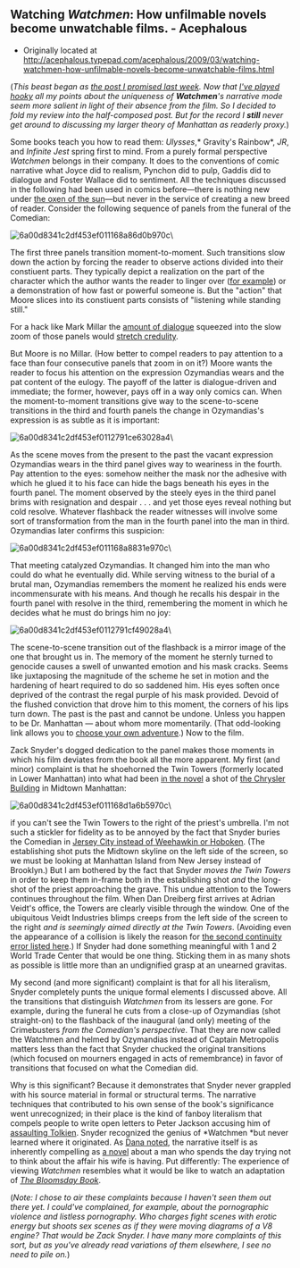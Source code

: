 ## Watching <em>Watchmen</em>: How unfilmable novels become unwatchable films. - Acephalous

 * Originally located at http://acephalous.typepad.com/acephalous/2009/03/watching-watchmen-how-unfilmable-novels-become-unwatchable-films.html

(*This beast began as [the post I promised last week](http://acephalous.typepad.com/acephalous/2009/03/watchmen-and-the-scene-of-reading-being-a-response-to-anthony-lanes-review-of-zak-snyders-adaptation.html).  Now that [I've played hooky](http://www.motherjones.com/kevin-drum/2009/03/blogs-and-man) all my points about the uniqueness of **Watchmen**'s narrative mode seem more salient in light of their absence from the film.  So I decided to fold my review into the half-composed post.  But for the record I **still** never get around to discussing my larger theory of Manhattan as readerly proxy.*)  

Some books teach you how to read them: *Ulysses*,* Gravity's Rainbow*, *JR*, and *Infinite Jest* spring first to mind.  From a purely formal perspective *Watchmen* belongs in their company.  It does to the conventions of comic narrative what Joyce did to realism, Pynchon did to pulp, Gaddis did to dialogue and Foster Wallace did to sentiment.  All the techniques discussed in the following had been used in comics before—there is nothing new under [the oxen of the sun](http://en.wikipedia.org/wiki/Ulysses_%28novel%29#Episode_14.2C_The_Oxen_of_the_Sun)—but never in the service of creating a new breed of reader.  Consider the following sequence of panels from the funeral of the Comedian:

![6a00d8341c2df453ef011168a86d0b970c](images/comics/watchmen-4/6a00d8341c2df453ef011168a86d0b970c.jpg)\ 

The first three panels transition moment-to-moment.  Such transitions slow down the action by forcing the reader to observe actions divided into their constiuent parts.  They typically depict a realization on the part of the character which the author wants the reader to linger over ([for example](http://acephalous.typepad.com/files/oz02.jpg)) or a demonstration of how fast or powerful someone is.  But the "action" that Moore slices into its constiuent parts consists of "listening while standing still."  

For a hack like Mark Millar the [amount of dialogue](http://acephalous.typepad.com/.a/6a00d8341c2df453ef01116893a89f970c-pi) squeezed into the slow zoom of those panels would [stretch credulity](http://acephalous.typepad.com/acephalous/2009/02/thesis-mark-millar-is-why-you-still-feel-guilty-reading-comic-books.html?cid=149623615#comment-149623615).

But Moore is no Millar.  (How better to compel readers to pay attention to a face than four consecutive panels that zoom in on it?)  Moore wants the reader to focus his attention on the expression Ozymandias wears and the pat content of the eulogy.  The payoff of the latter is dialogue-driven and immediate; the former, however, pays off in a way only comics can.  When the moment-to-moment transitions give way to the scene-to-scene transitions in the third and fourth panels the change in Ozymandias's expression is as subtle as it is important:

![6a00d8341c2df453ef0112791ce63028a4](images/comics/watchmen-4/6a00d8341c2df453ef0112791ce63028a4.jpg)\ 

As the scene moves from the present to the past the vacant expression Ozymandias wears in the third panel gives way to weariness in the fourth.  Pay attention to the eyes: somehow neither the mask nor the adhesive with which he glued it to his face can hide the bags beneath his eyes in the fourth panel.  The moment observed by the steely eyes in the third panel brims with resignation and despair . . . and yet those eyes reveal nothing but cold resolve.  Whatever flashback the reader witnesses will involve some sort of transformation from the man in the fourth panel into the man in third.  Ozymandias later confirms this suspicion:

![6a00d8341c2df453ef011168a8831e970c](images/comics/watchmen-4/6a00d8341c2df453ef011168a8831e970c.jpg)\ 

That meeting catalyzed Ozymandias.  It changed him into the man who could do what he eventually did.  While serving witness to the burial of a brutal man, Ozymandias remembers the moment he realized his ends were incommensurate with his means.  And though he recalls his despair in the fourth panel with resolve in the third, remembering the moment in which he decides what he must do brings him no joy:

![6a00d8341c2df453ef0112791cf49028a4](images/comics/watchmen-4/6a00d8341c2df453ef0112791cf49028a4.jpg)\ 

The scene-to-scene transition out of the flashback is a mirror image of the one that brought us in.  The memory of the moment he sternly turned to genocide causes a swell of unwanted emotion and his mask cracks.  Seems like juxtaposing the magnitude of the scheme he set in motion and the hardening of heart required to do so saddened him.  His eyes soften once deprived of the contrast the regal purple of his mask provided.  Devoid of the flushed conviction that drove him to this moment, the corners of his lips turn down.  The past is the past and cannot be undone.  Unless you happen to be Dr. Manhattan — about whom more momentarily.  (That odd-looking link allows you to [choose your own adventure](http://acephalous.typepad.com/acephalous/2009/03/dr-manhattan-as-a-figure-of-reader-of-alan-moores-watchmen.html).)  Now to the film.

Zack Snyder's dogged dedication to the panel makes those moments in which his film deviates from the book all the more apparent.  My first (and minor) complaint is that he shoehorned the Twin Towers (formerly located in Lower Manhattan) into what had been [in the novel](http://en.wikipedia.org/wiki/Midtown_Manhattan) a shot of [the Chrysler Building](http://en.wikipedia.org/wiki/Chrysler_Building) in Midtown Manhattan:

![6a00d8341c2df453ef011168d1a6b5970c](images/comics/watchmen-4/6a00d8341c2df453ef011168d1a6b5970c.jpg)\ 

if you can't see the Twin Towers to the right of the priest's umbrella.  I'm not such a stickler for fidelity as to be annoyed by the fact that Snyder buries the Comedian in [Jersey City instead of Weehawkin or Hoboken](http://en.wikipedia.org/wiki/Hudson_County,_New_Jersey#Municipalities).  (The establishing shot puts the Midtown skyline on the left side of the screen, so we must be looking at Manhattan Island from New Jersey instead of Brooklyn.)  But I am bothered by the fact that Snyder *moves the Twin Towers* in order to keep them in-frame both in the establishing shot *and* the long-shot of the priest approaching the grave.  This undue attention to the Towers continues throughout the film.  When Dan Dreiberg first arrives at Adrian Veidt's office, the Towers are clearly visible through the window.  One of the ubiquitous Veidt Industries blimps creeps from the left side of the screen to the right *and is seemingly aimed directly at the Twin Towers*. (Avoiding even the appearance of a collision is likely the reason for [the second continuity error listed here](http://www.imdb.com/title/tt0409459/goofs).)
If Snyder had done something meaningful with 1 and 2 World Trade Center
that would be one thing.  Sticking them in as many shots as possible is
little more than an undignified grasp at an unearned gravitas.  

My second (and more significant) complaint is that for all his literalism, Snyder completely punts the unique formal elements I discussed above. All the transitions that distinguish *Watchmen* from its lessers are gone. For example, during the funeral he cuts from a close-up of Ozymandias (shot straight-on) to the flashback of the inaugural (and only) meeting of the Crimebusters *from the Comedian's perspective*. That they are now called the Watchmen and helmed by Ozymandias instead of Captain Metropolis matters less than the fact that Snyder chucked the original transitions (which focused on mourners engaged in acts of remembrance) in favor of transitions that focused on what the Comedian did.  

Why is this significant?  Because it demonstrates that Snyder never grappled with his source material in formal or structural terms.  The narrative techniques that contributed to his own sense of the book's significance went unrecognized; in their place is the kind of fanboy literalism that compels people to write open letters to Peter Jackson accusing him of [assaulting Tolkien](http://www.subgenius.com/bigfist/FIST2002-1/Movies-TV-Books/X0029_The_lamest_Tolkien_f.html).  Snyder recognized the genius of *Watchmen *but never learned where it originated.  As [Dana noted](http://edgeofthewest.wordpress.com/2009/03/08/watching-watchmen/), the narrative itself is as inherently compelling as [a novel](http://edgeofthewest.wordpress.com/2008/06/16/today-in-history/#comment-12377) about a man who spends the day trying not to think about the affair his wife is having.  Put differently: The experience of viewing *Watchmen* resembles what it would be like to watch an adaptation of *[The Bloomsday Book](http://www.amazon.com/exec/obidos/ASIN/0415138582/diesekoschmar-20)*.

(*Note: I chose to air these complaints because I haven't seen them out there yet.  I could've complained, for example, about the pornographic violence and listless pornography.  Who charges fight scenes with erotic energy but shoots sex scenes as if they were moving diagrams of a V8 engine?  That would be Zack Snyder.  I have many more complaints of this sort, but as you've already read variations of them elsewhere, I see no need to pile on.*)
